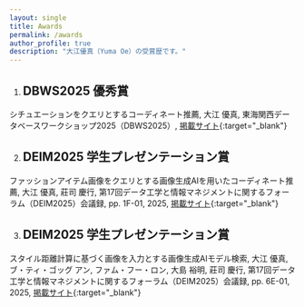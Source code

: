 ```yaml
---
layout: single
title: Awards
permalink: /awards
author_profile: true
description: "大江優真（Yuma Oe）の受賞歴です。"
---
```


1. ## DBWS2025 優秀賞  
シチュエーションをクエリとするコーディネート推薦, 大江 優真, 東海関西データベースワークショップ2025（DBWS2025）, [掲載サイト](https://sites.google.com/mil.doshisha.ac.jp/dbws-2025/%E5%8F%97%E8%B3%9E){:target="_blank"}

2. ## DEIM2025 学生プレゼンテーション賞  
ファッションアイテム画像をクエリとする画像生成AIを用いたコーディネート推薦, 大江 優真, 莊司 慶行, 第17回データ工学と情報マネジメントに関するフォーラム（DEIM2025）会議録, pp. 1F-01, 2025, [掲載サイト](https://pub.confit.atlas.jp/ja/event/deim2025/content/awards){:target="_blank"}

3. ## DEIM2025 学生プレゼンテーション賞  
スタイル距離計算に基づく画像を入力とする画像生成AIモデル検索, 大江 優真, ブ・ティ・ゴッグ アン, ファム・フー・ロン, 大島 裕明, 莊司 慶行, 第17回データ工学と情報マネジメントに関するフォーラム（DEIM2025）会議録, pp. 6E-01, 2025, [掲載サイト](https://pub.confit.atlas.jp/ja/event/deim2025/content/awards){:target="_blank"}